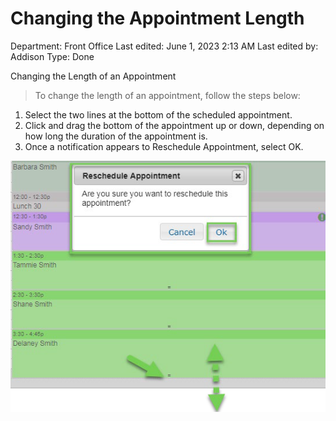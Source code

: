 # Changing  the Appointment Length

Department: Front Office
Last edited: June 1, 2023 2:13 AM
Last edited by: Addison
Type: Done

Changing the Length of an Appointment

> To change the length of an appointment, follow the steps below:
> 
1. Select the two lines at the bottom of the scheduled appointment.
2. Click and drag the bottom of the appointment up or down, depending on how long the duration of the appointment is.
3. Once a notification appears to Reschedule Appointment, select OK.

![Changing%20the%20Appointment%20Length%201b144be0060a43819df6895202141931/image2.png](Changing%20the%20Appointment%20Length%201b144be0060a43819df6895202141931/image2.png)